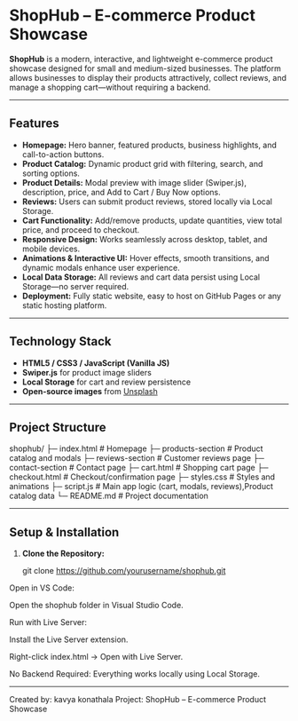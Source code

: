 
# ShopHub – E-commerce Product Showcase

**ShopHub** is a modern, interactive, and lightweight e-commerce product showcase designed for small and medium-sized businesses. The platform allows businesses to display their products attractively, collect reviews, and manage a shopping cart—without requiring a backend.

---

## **Features**

- **Homepage:** Hero banner, featured products, business highlights, and call-to-action buttons.
- **Product Catalog:** Dynamic product grid with filtering, search, and sorting options.
- **Product Details:** Modal preview with image slider (Swiper.js), description, price, and Add to Cart / Buy Now options.
- **Reviews:** Users can submit product reviews, stored locally via Local Storage.
- **Cart Functionality:** Add/remove products, update quantities, view total price, and proceed to checkout.
- **Responsive Design:** Works seamlessly across desktop, tablet, and mobile devices.
- **Animations & Interactive UI:** Hover effects, smooth transitions, and dynamic modals enhance user experience.
- **Local Data Storage:** All reviews and cart data persist using Local Storage—no server required.
- **Deployment:** Fully static website, easy to host on GitHub Pages or any static hosting platform.

---

## **Technology Stack**

- **HTML5 / CSS3 / JavaScript (Vanilla JS)**
- **Swiper.js** for product image sliders
- **Local Storage** for cart and review persistence
- **Open-source images** from [Unsplash](https://unsplash.com)

---

## **Project Structure**
shophub/
├─ index.html # Homepage
├─ products-section # Product catalog and modals
├─ reviews-section # Customer reviews page
├─ contact-section # Contact page
├─ cart.html # Shopping cart page
├─ checkout.html # Checkout/confirmation page
├─ styles.css   # Styles and animations
├─ script.js    # Main app logic (cart, modals, reviews),Product catalog data
└─ README.md # Project documentation

---

## **Setup & Installation**

1. **Clone the Repository:**
   
   git clone https://github.com/yourusername/shophub.git
   
Open in VS Code:

Open the shophub folder in Visual Studio Code.

Run with Live Server:

Install the Live Server extension.

Right-click index.html → Open with Live Server.

No Backend Required: Everything works locally using Local Storage.

---

Created by: kavya konathala
Project: ShopHub – E-commerce Product Showcase
